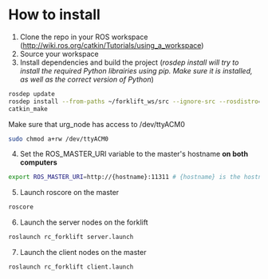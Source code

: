 # How to install

1. Clone the repo in your ROS workspace (http://wiki.ros.org/catkin/Tutorials/using_a_workspace)
2. Source your workspace
3. Install dependencies and build the project (*rosdep install will try to install the required Python librairies using pip. Make sure it is installed, as well as the correct version of Python*)
  ```bash
  rosdep update
  rosdep install --from-paths ~/forklift_ws/src --ignore-src --rosdistro=${ROS_DISTRO}
  catkin_make
  ```
  Make sure that urg_node has access to /dev/ttyACM0
  ```bash
  sudo chmod a+rw /dev/ttyACM0
  ```
4. Set the ROS_MASTER_URI variable to the master's hostname **on both computers**
  ```bash
  export ROS_MASTER_URI=http://{hostname}:11311 # {hostname} is the hostname of the master
  ```
5. Launch roscore on the master
  ```bash
  roscore
  ```
6. Launch the server nodes on the forklift
  ```bash
  roslaunch rc_forklift server.launch
  ```
7. Launch the client nodes on the master
  ```bash
  roslaunch rc_forklift client.launch
  ```
